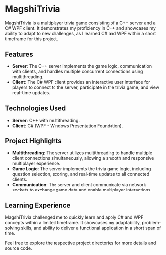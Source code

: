 # MagshiTrivia

MagshiTrivia is a multiplayer trivia game consisting of a C++ server and a C# WPF client. It demonstrates my proficiency in C++ and showcases my ability to adapt to new challenges, as I learned C# and WPF within a short timeframe for this project.

## Features

- **Server**: The C++ server implements the game logic, communication with clients, and handles multiple concurrent connections using multithreading.
- **Client**: The C# WPF client provides an interactive user interface for players to connect to the server, participate in the trivia game, and view real-time updates.

## Technologies Used

- **Server**: C++ with multithreading.
- **Client**: C# (WPF - Windows Presentation Foundation).

## Project Highlights

- **Multithreading**: The server utilizes multithreading to handle multiple client connections simultaneously, allowing a smooth and responsive multiplayer experience.
- **Game Logic**: The server implements the trivia game logic, including question selection, scoring, and real-time updates to all connected clients.
- **Communication**: The server and client communicate via network sockets to exchange game data and enable multiplayer interactions.

## Learning Experience

MagshiTrivia challenged me to quickly learn and apply C# and WPF concepts within a limited timeframe. It showcases my adaptability, problem-solving skills, and ability to deliver a functional application in a short span of time.

Feel free to explore the respective project directories for more details and source code.
